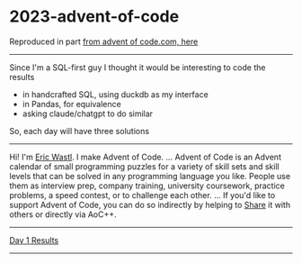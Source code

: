 # 2023-advent-of-code
Reproduced in part [from advent of code.com, here](https://adventofcode.com/2023/about)

---

Since I'm a SQL-first guy I thought it would be interesting to code the results
* in handcrafted SQL, using duckdb as my interface
* in Pandas, for equivalence
* asking claude/chatgpt to do similar

So, each day will have three solutions

---
Hi! I'm [Eric Wastl](http://was.tl/). I make Advent of Code.
...
Advent of Code is an Advent calendar of small programming puzzles for a variety of skill sets and skill levels that can be solved in any programming language you like. People use them as interview prep, company training, university coursework, practice problems, a speed contest, or to challenge each other.
...
If you'd like to support Advent of Code, you can do so indirectly by helping to [Share](https://adventofcode.com/2023/about#:~:text=Share,on) it with others or directly via AoC++.

---
[Day 1 Results](day1/day1.md)

---
